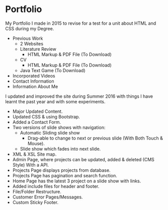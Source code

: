 # Portfolio

My Portfolio I made in 2015 to revise for a test for a unit about HTML and CSS during my Degree.
* Previous Work
    * 2 Websites
    * Literature Review
        * HTML Markup &amp; PDF File (To Download)
    * CV
        * HTML Markup &amp; PDF File (To Download)
    * Java Text Game (To Download)
* Incorporated Videos
* Contact Information
* Information About Me

I updated and improved the site during Summer 2016 with things I have learnt the past year and with some experiments.
* Major Updated Content.
* Updated CSS &amp; using Bootstrap.
* Added a Contact Form.
* Two versions of slide shows with navigation:
    * Automatic Sliding slide show
        * Drag-able to change to next or previous slide (With Both Touch &amp; Mouse).
    * Slide show which fades into next slide.
* XML &amp; XSL Site map.
* Admin Page, where projects can be updated, added &amp; deleted (CMS Style) With a API.
* Projects Page displays projects from database.
* Projects Page has pagination and search function.
* Home Page has the latest 3 project on a slide show with links.
* Added include files for header and footer.
* File/Folder Restructure.
* Customer Error Pages/Messages.
* Custom Sticky Footer.